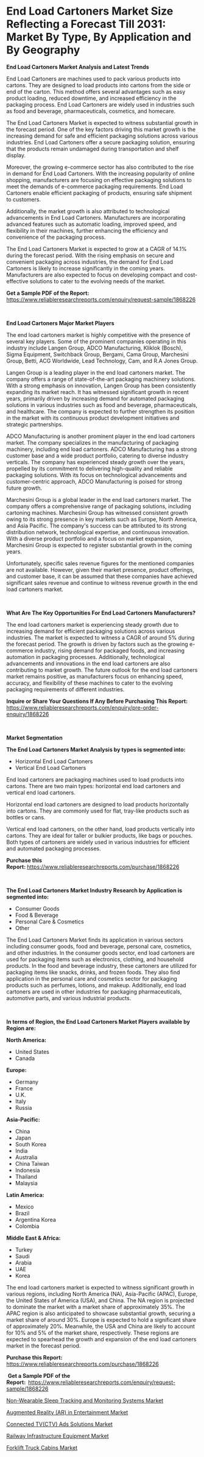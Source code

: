 <p><h1>End Load Cartoners Market Size Reflecting a Forecast Till 2031: Market By Type, By Application and By Geography</h1></p><p><strong>End Load Cartoners Market Analysis and Latest Trends</strong></p>
<p><p>End Load Cartoners are machines used to pack various products into cartons. They are designed to load products into cartons from the side or end of the carton. This method offers several advantages such as easy product loading, reduced downtime, and increased efficiency in the packaging process. End Load Cartoners are widely used in industries such as food and beverage, pharmaceuticals, cosmetics, and homecare.</p><p>The End Load Cartoners Market is expected to witness substantial growth in the forecast period. One of the key factors driving this market growth is the increasing demand for safe and efficient packaging solutions across various industries. End Load Cartoners offer a secure packaging solution, ensuring that the products remain undamaged during transportation and shelf display.</p><p>Moreover, the growing e-commerce sector has also contributed to the rise in demand for End Load Cartoners. With the increasing popularity of online shopping, manufacturers are focusing on effective packaging solutions to meet the demands of e-commerce packaging requirements. End Load Cartoners enable efficient packaging of products, ensuring safe shipment to customers.</p><p>Additionally, the market growth is also attributed to technological advancements in End Load Cartoners. Manufacturers are incorporating advanced features such as automatic loading, improved speed, and flexibility in their machines, further enhancing the efficiency and convenience of the packaging process.</p><p>The End Load Cartoners Market is expected to grow at a CAGR of 14.1% during the forecast period. With the rising emphasis on secure and convenient packaging across industries, the demand for End Load Cartoners is likely to increase significantly in the coming years. Manufacturers are also expected to focus on developing compact and cost-effective solutions to cater to the evolving needs of the market.</p></p>
<p><strong>Get a Sample PDF of the Report:&nbsp;</strong> <a href="https://www.reliableresearchreports.com/enquiry/request-sample/1868226">https://www.reliableresearchreports.com/enquiry/request-sample/1868226</a></p>
<p>&nbsp;</p>
<p><strong>End Load Cartoners Major Market Players</strong></p>
<p><p>The end load cartoners market is highly competitive with the presence of several key players. Some of the prominent companies operating in this industry include Langen Group, ADCO Manufacturing, Kliklok (Bosch), Sigma Equipment, Switchback Group, Bergami, Cama Group, Marchesini Group, Betti, ACG Worldwide, Lead Technology, Cam, and R.A Jones Group.</p><p>Langen Group is a leading player in the end load cartoners market. The company offers a range of state-of-the-art packaging machinery solutions. With a strong emphasis on innovation, Langen Group has been consistently expanding its market reach. It has witnessed significant growth in recent years, primarily driven by increasing demand for automated packaging solutions in various industries such as food and beverage, pharmaceuticals, and healthcare. The company is expected to further strengthen its position in the market with its continuous product development initiatives and strategic partnerships.</p><p>ADCO Manufacturing is another prominent player in the end load cartoners market. The company specializes in the manufacturing of packaging machinery, including end load cartoners. ADCO Manufacturing has a strong customer base and a wide product portfolio, catering to diverse industry verticals. The company has experienced steady growth over the years, propelled by its commitment to delivering high-quality and reliable packaging solutions. With its focus on technological advancements and customer-centric approach, ADCO Manufacturing is poised for strong future growth.</p><p>Marchesini Group is a global leader in the end load cartoners market. The company offers a comprehensive range of packaging solutions, including cartoning machines. Marchesini Group has witnessed consistent growth owing to its strong presence in key markets such as Europe, North America, and Asia Pacific. The company's success can be attributed to its strong distribution network, technological expertise, and continuous innovation. With a diverse product portfolio and a focus on market expansion, Marchesini Group is expected to register substantial growth in the coming years.</p><p>Unfortunately, specific sales revenue figures for the mentioned companies are not available. However, given their market presence, product offerings, and customer base, it can be assumed that these companies have achieved significant sales revenue and continue to witness revenue growth in the end load cartoners market.</p></p>
<p>&nbsp;</p>
<p><strong>What Are The Key Opportunities For End Load Cartoners Manufacturers?</strong></p>
<p><p>The end load cartoners market is experiencing steady growth due to increasing demand for efficient packaging solutions across various industries. The market is expected to witness a CAGR of around 5% during the forecast period. The growth is driven by factors such as the growing e-commerce industry, rising demand for packaged foods, and increasing automation in packaging processes. Additionally, technological advancements and innovations in the end load cartoners are also contributing to market growth. The future outlook for the end load cartoners market remains positive, as manufacturers focus on enhancing speed, accuracy, and flexibility of these machines to cater to the evolving packaging requirements of different industries.</p></p>
<p><strong>Inquire or Share Your Questions If Any Before Purchasing This Report:</strong> <a href="https://www.reliableresearchreports.com/enquiry/pre-order-enquiry/1868226">https://www.reliableresearchreports.com/enquiry/pre-order-enquiry/1868226</a></p>
<p>&nbsp;</p>
<p><strong>Market Segmentation</strong></p>
<p><strong>The End Load Cartoners Market Analysis by types is segmented into:</strong></p>
<p><ul><li>Horizontal End Load Cartoners</li><li>Vertical End Load Cartoners</li></ul></p>
<p><p>End load cartoners are packaging machines used to load products into cartons. There are two main types: horizontal end load cartoners and vertical end load cartoners. </p><p>Horizontal end load cartoners are designed to load products horizontally into cartons. They are commonly used for flat, tray-like products such as bottles or cans. </p><p>Vertical end load cartoners, on the other hand, load products vertically into cartons. They are ideal for taller or bulkier products, like bags or pouches. Both types of cartoners are widely used in various industries for efficient and automated packaging processes.</p></p>
<p><strong>Purchase this Report:&nbsp;</strong><a href="https://www.reliableresearchreports.com/purchase/1868226">https://www.reliableresearchreports.com/purchase/1868226</a></p>
<p>&nbsp;</p>
<p><strong>The End Load Cartoners Market Industry Research by Application is segmented into:</strong></p>
<p><ul><li>Consumer Goods</li><li>Food & Beverage</li><li>Personal Care & Cosmetics</li><li>Other</li></ul></p>
<p><p>The End Load Cartoners Market finds its application in various sectors including consumer goods, food and beverage, personal care, cosmetics, and other industries. In the consumer goods sector, end load cartoners are used for packaging items such as electronics, clothing, and household products. In the food and beverage industry, these cartoners are utilized for packaging items like snacks, drinks, and frozen foods. They also find application in the personal care and cosmetics sector for packaging products such as perfumes, lotions, and makeup. Additionally, end load cartoners are used in other industries for packaging pharmaceuticals, automotive parts, and various industrial products.</p></p>
<p>&nbsp;</p>
<p><strong>In terms of Region, the End Load Cartoners Market Players available by Region are:</strong></p>
<p>
    <p> <strong> North America: </strong>
        <ul>
            <li>United States</li>
            <li>Canada</li>
        </ul>
        </p> 
    <p> <strong> Europe: </strong>
        <ul>
            <li>Germany</li>
            <li>France</li>
            <li>U.K.</li>
            <li>Italy</li>
            <li>Russia</li>
        </ul>
        </p> 
    <p> <strong> Asia-Pacific: </strong>
        <ul>
            <li>China</li>
            <li>Japan</li>
            <li>South Korea</li>
            <li>India</li>
            <li>Australia</li>
            <li>China Taiwan</li>
            <li>Indonesia</li>
            <li>Thailand</li>
            <li>Malaysia</li>
        </ul>
        </p> 
    <p> <strong> Latin America: </strong>
        <ul>
            <li>Mexico</li>
            <li>Brazil</li>
            <li>Argentina Korea</li>
            <li>Colombia</li>
        </ul>
        </p> 
    <p> <strong> Middle East & Africa: </strong>
        <ul>
            <li>Turkey</li>
            <li>Saudi</li>
            <li>Arabia</li>
            <li>UAE</li>
            <li>Korea</li>
        </ul>
    </p>
    </p>
<p><p>The end load cartoners market is expected to witness significant growth in various regions, including North America (NA), Asia-Pacific (APAC), Europe, the United States of America (USA), and China. The NA region is projected to dominate the market with a market share of approximately 35%. The APAC region is also anticipated to showcase substantial growth, securing a market share of around 30%. Europe is expected to hold a significant share of approximately 20%. Meanwhile, the USA and China are likely to account for 10% and 5% of the market share, respectively. These regions are expected to spearhead the growth and expansion of the end load cartoners market in the forecast period.</p></p>
<p><strong>Purchase this Report: </strong><a href="https://www.reliableresearchreports.com/purchase/1868226">https://www.reliableresearchreports.com/purchase/1868226</a></p>
<p>&nbsp;<strong>Get a Sample PDF of the Report:&nbsp;&nbsp;</strong><a href="https://www.reliableresearchreports.com/enquiry/request-sample/1868226">https://www.reliableresearchreports.com/enquiry/request-sample/1868226</a></p>
<p><strong></strong></p>
<p><p><a href="https://medium.com/@seanhunt765/non-wearable-sleep-tracking-and-monitoring-systems-market-size-cagr-trends-2024-2030-4a24fd6d69ed">Non-Wearable Sleep Tracking and Monitoring Systems Market</a></p><p><a href="https://medium.com/@seanhunt765/augmented-reality-ar-in-entertainment-market-the-key-to-successful-business-strategy-forecast-2b38d1e7b9c8">Augmented Reality (AR) in Entertainment Market</a></p><p><a href="https://medium.com/@seanhunt765/connected-tv-ctv-ads-solutions-market-share-evolution-and-market-growth-trends-2023-2030-4a46dc93cca2">Connected TV(CTV) Ads Solutions Market</a></p><p><a href="https://github.com/mharielmesa/Market-Research-Report-List-1/blob/main/railway-infrastructure-equipment-market.md">Railway Infrastructure Equipment Market</a></p><p><a href="https://github.com/guneycigdem35/Market-Research-Report-List-1/blob/main/forklift-truck-cabins-market.md">Forklift Truck Cabins Market</a></p></p>